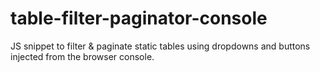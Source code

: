 # table-filter-paginator-console
JS snippet to filter &amp; paginate static tables using dropdowns and buttons injected from the browser console.
